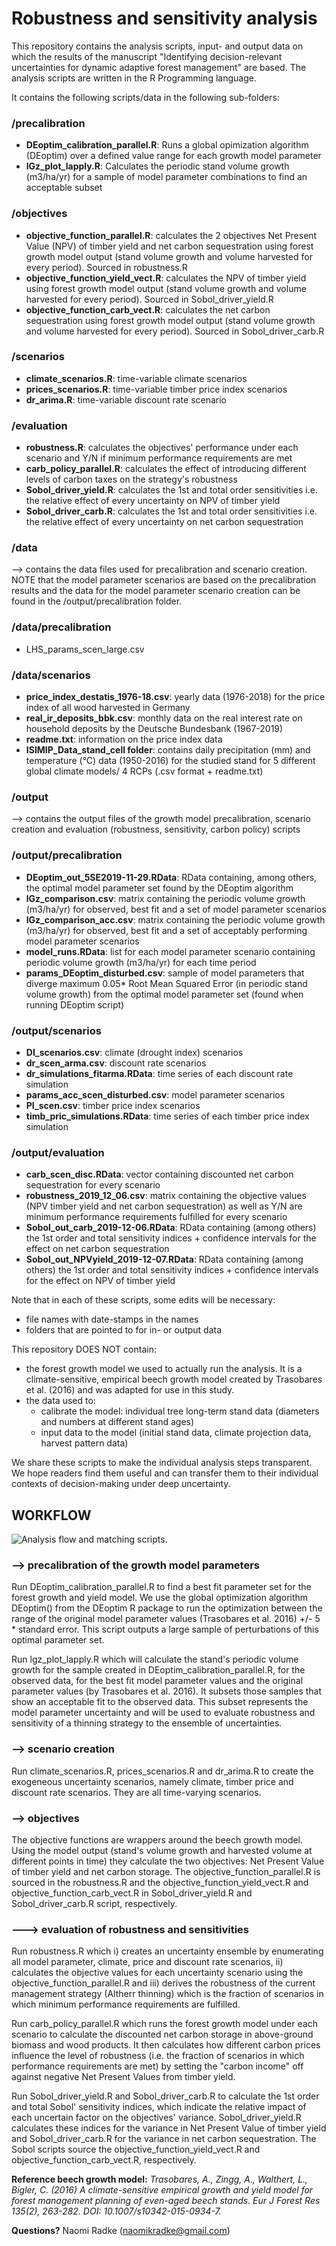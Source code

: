 # Robustness and sensitivity analysis

This repository contains the analysis scripts, input- and output data on which the results of the manuscript "Identifying decision-relevant uncertainties for dynamic adaptive forest management" are based.
The analysis scripts are written in the R Programming language.

It contains the following scripts/data in the following sub-folders:
### /precalibration
- **DEoptim_calibration_parallel.R**: Runs a global opimization algorithm (DEoptim) over a defined value range for each growth model parameter
- **lGz_plot_lapply.R**: Calculates the periodic stand volume growth (m3/ha/yr) for a sample of model parameter combinations to find an acceptable subset

### /objectives
- **objective_function_parallel.R**: calculates the 2 objectives Net Present Value (NPV) of timber yield and net carbon sequestration using forest growth model output (stand volume growth and volume harvested for every period). Sourced in robustness.R
- **objective_function_yield_vect.R**: calculates the NPV of timber yield using forest growth model output (stand volume growth and volume harvested for every period). Sourced in Sobol_driver_yield.R
- **objective_function_carb_vect.R**: calculates the net carbon sequestration using forest growth model output (stand volume growth and volume harvested for every period). Sourced in Sobol_driver_carb.R

### /scenarios 
- **climate_scenarios.R**: time-variable climate scenarios
- **prices_scenarios.R**: time-variable timber price index scenarios
- **dr_arima.R**: time-variable discount rate scenario

### /evaluation
- **robustness.R**: calculates the objectives' performance under each scenario and Y/N if minimum performance requirements are met
- **carb_policy_parallel.R**: calculates the effect of introducing different levels of carbon taxes on the strategy's robustness
- **Sobol_driver_yield.R**: calculates the 1st and total order sensitivities i.e. the relative effect of every uncertainty on NPV of timber yield
- **Sobol_driver_carb.R**: calculates the 1st and total order sensitivities i.e. the relative effect of every uncertainty on net carbon sequestration

### /data
--> contains the data files used for precalibration and scenario creation. NOTE that the model parameter scenarios are based on the precalibration results and the data for the model parameter scenario creation can be found in the /output/precalibration folder.

### /data/precalibration
- LHS_params_scen_large.csv			


### /data/scenarios
- **price_index_destatis_1976-18.csv**: yearly data (1976-2018) for the price index of all wood harvested in Germany
- **real_ir_deposits_bbk.csv**: monthly data on the real interest rate on household deposits by the Deutsche Bundesbank (1967-2019) 
- **readme.txt**: information on the price index data
- **ISIMIP_Data_stand_cell folder**: contains daily precipitation (mm) and temperature (°C) data (1950-2016) for the studied stand for 5 different global climate models/ 4 RCPs (.csv format + readme.txt)

### /output           
--> contains the output files of the growth model precalibration, scenario creation and evaluation (robustness, sensitivity, carbon policy) scripts

### /output/precalibration
- **DEoptim_out_5SE2019-11-29.RData**: RData containing, among others, the optimal model parameter set found by the DEoptim algorithm
- **lGz_comparison.csv**: matrix containing the periodic volume growth (m3/ha/yr) for observed, best fit and a set of model parameter scenarios
- **lGz_comparison_acc.csv**: matrix containing the periodic volume growth (m3/ha/yr) for observed, best fit and a set of acceptably performing model parameter scenarios
- **model_runs.RData**: list for each model parameter scenario containing periodic volume growth (m3/ha/yr) for each time period 
- **params_DEoptim_disturbed.csv**: sample of model parameters that diverge maximum 0.05* Root Mean Squared Error (in periodic stand volume growth) from the optimal model parameter set (found when running DEoptim script)

### /output/scenarios                            
- **DI_scenarios.csv**: climate (drought index) scenarios
- **dr_scen_arma.csv**: discount rate scenarios
- **dr_simulations_fitarma.RData**: time series of each discount rate simulation
- **params_acc_scen_disturbed.csv**: model parameter scenarios
- **PI_scen.csv**: timber price index scenarios 
- **timb_pric_simulations.RData**: time series of each timber price index simulation 

### /output/evaluation
- **carb_scen_disc.RData**: vector containing discounted net carbon sequestration for every scenario
- **robustness_2019_12_06.csv**: matrix containing the objective values (NPV timber yield and net carbon sequestration)  as well as Y/N are minimum performance requirements fulfilled for every scenario
- **Sobol_out_carb_2019-12-06.RData**: RData containing (among others) the 1st order and total sensitivity indices + confidence intervals for the effect on net carbon sequestration
- **Sobol_out_NPVyield_2019-12-07.RData**: RData containing (among others) the 1st order and total sensitivity indices + confidence intervals for the effect on NPV of timber yield


Note that in each of these scripts, some edits will be necessary:
- file names with date-stamps in the names
- folders that are pointed to for in- or output data

This repository DOES NOT contain:
- the forest growth model we used to actually run the analysis. It is a climate-sensitive, empirical beech growth model created by Trasobares et al. (2016) and was adapted for use in this study. 
- the data used to:
	- calibrate the model: individual tree long-term stand data (diameters and numbers at different stand ages)
	- input data to the model (initial stand data, climate projection data, harvest pattern data)
	
	
We share these scripts to make the individual analysis steps transparent. We hope readers find them useful and can transfer them to their individual contexts of decision-making under deep uncertainty.


## WORKFLOW

![Analysis flow and matching scripts.](analysis_flow.jpg)

### --> precalibration of the growth model parameters
Run DEoptim_calibration_parallel.R to find a best fit parameter set for the forest growth and yield model. We use the global optimization algorithm DEoptim() from the DEoptim R package to run the optimization between the range of the original model parameter values (Trasobares et al. 2016) +/- 5 * standard error. This script outputs a large sample of perturbations of this optimal parameter set.

Run lgz_plot_lapply.R which will calculate the stand's periodic volume growth for the sample created in DEoptim_calibration_parallel.R, for the observed data, for the best fit model parameter values and the original parameter values (by Trasobares et al. 2016). It subsets those samples that show an acceptable fit to the observed data. This subset represents the model parameter uncertainty and will be used to evaluate robustness and sensitivity of a thinning strategy to the ensemble of uncertainties.

### --> scenario creation
Run climate_scenarios.R, prices_scenarios.R and dr_arima.R to create the exogeneous uncertainty scenarios, namely climate, timber price and discount rate scenarios. They are all time-varying scenarios.

### --> objectives
The objective functions are wrappers around the beech growth model. Using the model output (stand's volume growth and harvested volume at different points in time) they calculate the two objectives: Net Present Value of timber yield and net carbon storage. The objective_function_parallel.R is sourced in the robustness.R and the objective_function_yield_vect.R and objective_function_carb_vect.R in Sobol_driver_yield.R and Sobol_driver_carb.R script, respectively.

### ---> evaluation of robustness and sensitivities
Run robustness.R which i) creates an uncertainty ensemble by enumerating all model parameter, climate, price and discount rate scenarios, ii) calculates the objective values for each uncertainty scenario using the objective_function_parallel.R and iii) derives the robustness of the current management strategy (Altherr thinning) which is the fraction of scenarios in which minimum performance requirements are fulfilled.

Run carb_policy_parallel.R which runs the forest growth model under each scenario to calculate the discounted net carbon storage in above-ground biomass and wood products. It then calculates how different carbon prices influence the level of robustness (i.e. the fraction of scenarios in which performance requirements are met) by setting the "carbon income" off against negative Net Present Values from timber yield.

Run Sobol_driver_yield.R and Sobol_driver_carb.R to calculate the 1st order and total Sobol' sensitivity indices, which indicate the relative impact of each uncertain factor on the objectives' variance. Sobol_driver_yield.R calculates these indices for the variance in Net Present Value of timber yield and Sobol_driver_carb.R for the variance in net carbon sequestration. The Sobol scripts source the objective_function_yield_vect.R and objective_function_carb_vect.R, respectively.




**Reference beech growth model:** *Trasobares, A., Zingg, A., Walthert, L., Bigler, C. (2016) A climate-sensitive empirical growth and yield model for forest management planning of even-aged beech stands. Eur J Forest Res 135(2), 263-282. DOI: 10.1007/s10342-015-0934-7.*

**Questions?** Naomi Radke (naomikradke@gmail.com)

